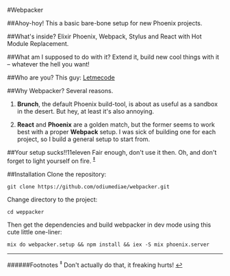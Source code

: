 #Webpacker

##Ahoy-hoy!
This a basic bare-bone setup for new Phoenix projects.

##What's inside?
Elixir Phoenix, Webpack, Stylus and React with Hot Module Replacement.

##What am I supposed to do with it?
Extend it, build new cool things with it – whatever the hell you want!

##Who are you?
This guy: [Letmecode](https://twitter.com/designingcode)

##Why Webpacker?
Several reasons.

1. **Brunch**, the default Phoenix build-tool, is about as useful as a sandbox in the desert. But hey, at least it's also annoying.

2. **React** and **Phoenix** are a golden match, but the former seems to work best with a proper **Webpack** setup. I was sick of building one for each project, so I build a general setup to start from.

##Your setup sucks!!11eleven
Fair enough, don't use it then. Oh, and don't forget to light yourself on fire. <sup id="a1">[‡](#f1)</sup>

##Installation
Clone the repository:
```
git clone https://github.com/odiumediae/webpacker.git
```
Change directory to the project:
```
cd weppacker
```
Then get the dependencies and build webpacker in dev mode using this cute little one-liner:
```
mix do webpacker.setup && npm install && iex -S mix phoenix.server
```

----

######Footnotes
<sup id="f1">‡</sup> Don't actually do that, it freaking hurts! [↩](#a1)
